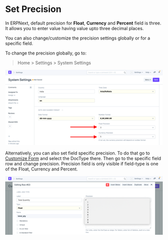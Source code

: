 
# Set Precision


In ERPNext, default precision for **Float**, **Currency** and **Percent** field is three. It allows you to enter value having value upto three decimal places.


You can also change/customize the precision settings globally or for a specific field.


To change the precision globally, go to:



> 
> Home > Settings > System Settings
> 
> 
> 


![Global Precision](/files/customize-set-precision.png)


Alternatively, you can also set field specific precision. To do that go to [Customize Form](/docs/en/customize-erpnext/customize-form) and select the DocType there. Then go to the specific field row and change precision. Precision field is only visible if field-type is one of the Float, Currency and Percent.


![Field-wise Precision](/files/customize-set-precision-1.png)



